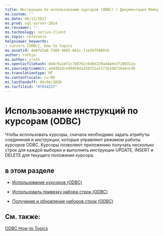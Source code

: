 ```yaml
---
title: Инструкции по использованию курсоров (ODBC) | Документация Майкрософт
ms.custom: ''
ms.date: 06/13/2017
ms.prod: sql-server-2014
ms.reviewer: ''
ms.technology: native-client
ms.topic: reference
helpviewer_keywords:
- cursors [ODBC], how to topics
ms.assetid: 4e07d2a6-f389-4685-841c-71e34f948816
author: rothja
ms.author: jroth
ms.openlocfilehash: bb8c9a16f1c7d8762c640e229a44e8e37208312a
ms.sourcegitcommit: ad4d92dce894592a259721a1571b1d8736abacdb
ms.translationtype: MT
ms.contentlocale: ru-RU
ms.lasthandoff: 08/04/2020
ms.locfileid: "87654237"
---
```

# <a name="using-cursors-how-to-topics-odbc"></a>Использование инструкций по курсорам (ODBC)
  Чтобы использовать курсоры, сначала необходимо задать атрибуты соединения и инструкции, которые управляют режимом работы курсоров ODBC. Курсоры позволяют приложению получать несколько строк для каждой выборки и выполнять инструкции UPDATE, INSERT и DELETE для текущего положения курсора.  
  
## <a name="in-this-section"></a>в этом разделе  
  
-   [Использование курсоров &#40;ODBC&#41;](use-cursors-odbc.md)  
  
-   [Использовать привязку набора строк &#40;ODBC&#41;](use-rowset-binding-odbc.md)  
  
-   [Получение и обновление наборов строк &#40;ODBC&#41;](fetch-and-update-rowsets-odbc.md)  
  
## <a name="see-also"></a>См. также:  
 [ODBC How-to Topics](../odbc-how-to-topics.md)  
  
  
